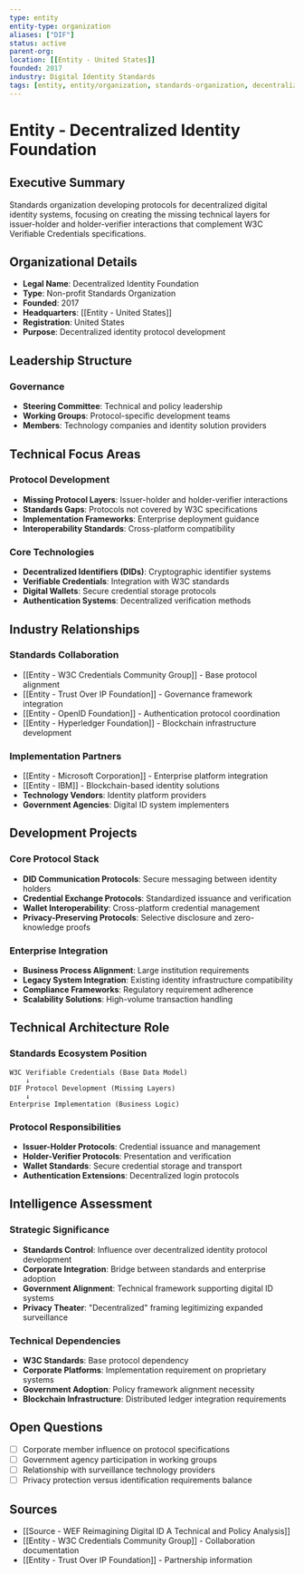```yaml
---
type: entity
entity-type: organization
aliases: ["DIF"]
status: active
parent-org:
location: [[Entity - United States]]
founded: 2017
industry: Digital Identity Standards
tags: [entity, entity/organization, standards-organization, decentralized-identity]
---
```


# Entity - Decentralized Identity Foundation

## Executive Summary
Standards organization developing protocols for decentralized digital identity systems, focusing on creating the missing technical layers for issuer-holder and holder-verifier interactions that complement W3C Verifiable Credentials specifications.

## Organizational Details
- **Legal Name**: Decentralized Identity Foundation
- **Type**: Non-profit Standards Organization
- **Founded**: 2017
- **Headquarters**: [[Entity - United States]]
- **Registration**: United States
- **Purpose**: Decentralized identity protocol development

## Leadership Structure
### Governance
- **Steering Committee**: Technical and policy leadership
- **Working Groups**: Protocol-specific development teams
- **Members**: Technology companies and identity solution providers

## Technical Focus Areas
### Protocol Development
- **Missing Protocol Layers**: Issuer-holder and holder-verifier interactions
- **Standards Gaps**: Protocols not covered by W3C specifications
- **Implementation Frameworks**: Enterprise deployment guidance
- **Interoperability Standards**: Cross-platform compatibility

### Core Technologies
- **Decentralized Identifiers (DIDs)**: Cryptographic identifier systems
- **Verifiable Credentials**: Integration with W3C standards
- **Digital Wallets**: Secure credential storage protocols
- **Authentication Systems**: Decentralized verification methods

## Industry Relationships

### Standards Collaboration
- [[Entity - W3C Credentials Community Group]] - Base protocol alignment
- [[Entity - Trust Over IP Foundation]] - Governance framework integration
- [[Entity - OpenID Foundation]] - Authentication protocol coordination
- [[Entity - Hyperledger Foundation]] - Blockchain infrastructure development

### Implementation Partners
- [[Entity - Microsoft Corporation]] - Enterprise platform integration
- [[Entity - IBM]] - Blockchain-based identity solutions
- **Technology Vendors**: Identity platform providers
- **Government Agencies**: Digital ID system implementers

## Development Projects
### Core Protocol Stack
- **DID Communication Protocols**: Secure messaging between identity holders
- **Credential Exchange Protocols**: Standardized issuance and verification
- **Wallet Interoperability**: Cross-platform credential management
- **Privacy-Preserving Protocols**: Selective disclosure and zero-knowledge proofs

### Enterprise Integration
- **Business Process Alignment**: Large institution requirements
- **Legacy System Integration**: Existing identity infrastructure compatibility
- **Compliance Frameworks**: Regulatory requirement adherence
- **Scalability Solutions**: High-volume transaction handling

## Technical Architecture Role

### Standards Ecosystem Position
```
W3C Verifiable Credentials (Base Data Model)
    ↓
DIF Protocol Development (Missing Layers)
    ↓
Enterprise Implementation (Business Logic)
```

### Protocol Responsibilities
- **Issuer-Holder Protocols**: Credential issuance and management
- **Holder-Verifier Protocols**: Presentation and verification
- **Wallet Standards**: Secure credential storage and transport
- **Authentication Extensions**: Decentralized login protocols

## Intelligence Assessment

### Strategic Significance
- **Standards Control**: Influence over decentralized identity protocol development
- **Corporate Integration**: Bridge between standards and enterprise adoption
- **Government Alignment**: Technical framework supporting digital ID systems
- **Privacy Theater**: "Decentralized" framing legitimizing expanded surveillance

### Technical Dependencies
- **W3C Standards**: Base protocol dependency
- **Corporate Platforms**: Implementation requirement on proprietary systems
- **Government Adoption**: Policy framework alignment necessity
- **Blockchain Infrastructure**: Distributed ledger integration requirements

## Open Questions
- [ ] Corporate member influence on protocol specifications
- [ ] Government agency participation in working groups
- [ ] Relationship with surveillance technology providers
- [ ] Privacy protection versus identification requirements balance

## Sources
- [[Source - WEF Reimagining Digital ID A Technical and Policy Analysis]]
- [[Entity - W3C Credentials Community Group]] - Collaboration documentation
- [[Entity - Trust Over IP Foundation]] - Partnership information
